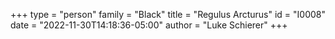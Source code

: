 +++
type = "person"
family = "Black"
title = "Regulus Arcturus"
id = "I0008"
date = "2022-11-30T14:18:36-05:00"
author = "Luke Schierer"
+++
